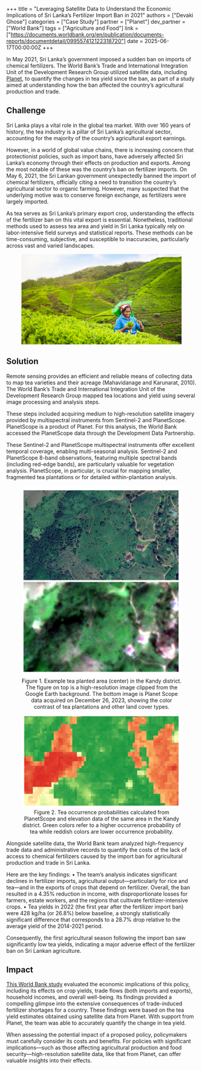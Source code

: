 +++
title = "Leveraging Satellite Data to Understand the Economic Implications of Sri Lanka’s Fertilizer Import Ban in 2021"
authors = ["Devaki Ghose"]
categories = ["Case Study"]
partner = ["Planet"]
dev_partner = ["World Bank"]
tags = ["Agriculture and Food"]
link = ["https://documents.worldbank.org/en/publication/documents-reports/documentdetail/099557412122318720"]
date = 2025-06-17T00:00:00Z
+++

In May 2021, Sri Lanka’s government imposed a sudden ban on imports of chemical fertilizers. The World Bank’s Trade and International Integration Unit of the Development Research Group utilized satellite data, including [Planet](https://www.planet.com), to quantify the changes in tea yield since the ban, as part of a study aimed at understanding how the ban affected the country’s agricultural production and trade.

## Challenge

Sri Lanka plays a vital role in the global tea market. With over 160 years of history, the tea industry is a pillar of Sri Lanka’s agricultural sector, accounting for the majority of the country’s agricultural export earnings.

However, in a world of global value chains, there is increasing concern that protectionist policies, such as import bans, have adversely affected Sri Lanka’s economy through their effects on production and exports. Among the most notable of these was the country’s ban on fertilizer imports. On May 6, 2021, the Sri Lankan government unexpectedly banned the import of chemical fertilizers, officially citing a need to transition the country’s agricultural sector to organic farming. However, many suspected that the underlying motive was to conserve foreign exchange, as fertilizers were largely imported.

As tea serves as Sri Lanka’s primary export crop, understanding the effects of the fertilizer ban on this vital export is essential. Nonetheless, traditional methods used to assess tea area and yield in Sri Lanka typically rely on labor-intensive field surveys and statistical reports. These methods can be time-consuming, subjective, and susceptible to inaccuracies, particularly across vast and varied landscapes.


<figure align="center">
    <img src="leveraging-satellite-data-to-understand-the-economic-implications-of-sri-lanka-fertilizer-import-ban-in-2021_thumbnail.png" width="500">
</figure>


## Solution

Remote sensing provides an efficient and reliable means of collecting data to map tea varieties and their acreage (Mahavidanage and Karunarat, 2010). The World Bank’s Trade and International Integration Unit of the Development Research Group mapped tea locations and yield using several image processing and analysis steps.  

These steps included acquiring medium to high-resolution satellite imagery provided by multispectral instruments from Sentinel-2 and PlanetScope. PlanetScope is a product of Planet. For this analysis, the World Bank accessed the PlanetScope data through the Development Data Partnership.

These Sentinel-2 and PlanetScope multispectral instruments offer excellent temporal coverage, enabling multi-seasonal analysis. Sentinel-2 and PlanetScope 8-band observations, featuring multiple spectral bands (including red-edge bands), are particularly valuable for vegetation analysis. PlanetScope, in particular, is crucial for mapping smaller, fragmented tea plantations or for detailed within-plantation analysis.


<figure align="centre">
    <img src="leveraging-satellite-data-to-understand-the-economic-implications-of-sri-lanka-fertilizer-import-ban-in-2021_figure1.png"
    <figcaption>
        <center>
Figure 1. Example tea planted area (center) in the Kandy district. The figure on top is a high-resolution image clipped from the Google Earth background. The bottom image is Planet Scope data acquired on December 26, 2023, showing the color contrast of tea plantations and other land cover types.
  </center>
    </figcaption>
</figure>


<figure align="centre">
    <img src="leveraging-satellite-data-to-understand-the-economic-implications-of-sri-lanka-fertilizer-import-ban-in-2021_figure2.png"
    <figcaption>
        <center>
Figure 2. Tea occurrence probabilities calculated from PlanetScope and elevation data of the same area in the Kandy district. Green colors refer to a higher occurrence probability of tea while reddish colors are lower occurrence probability.
  </center>
    </figcaption>
</figure>


Alongside satellite data, the World Bank team analyzed high-frequency trade data and administrative records to quantify the costs of the lack of access to chemical fertilizers caused by the import ban for agricultural production and trade in Sri Lanka.

Here are the key findings:
•	The team’s analysis indicates significant declines in fertilizer imports, agricultural output—particularly for rice and tea—and in the exports of crops that depend on fertilizer. Overall, the ban resulted in a 4.35% reduction in income, with disproportionate losses for farmers, estate workers, and the regions that cultivate fertilizer-intensive crops. 
•	Tea yields in 2022 (the first year after the fertilizer import ban) were 428 kg/ha (or 26.8%) below baseline, a strongly statistically significant difference that corresponds to a 28.7% drop relative to the average yield of the 2014-2021 period.

Consequently, the first agricultural season following the import ban saw significantly low tea yields, indicating a major adverse effect of the fertilizer ban on Sri Lankan agriculture.


## Impact

[This World Bank study](https://documents.worldbank.org/en/publication/documents-reports/documentdetail/099557412122318720) evaluated the economic implications of this policy, including its effects on crop yields, trade flows (both imports and exports), household incomes, and overall well-being. Its findings provided a compelling glimpse into the extensive consequences of trade-induced fertilizer shortages for a country. These findings were based on the tea yield estimates obtained using satellite data from Planet. With support from Planet, the team was able to accurately quantify the change in tea yield.

When assessing the potential impact of a proposed policy, policymakers must carefully consider its costs and benefits. For policies with significant implications—such as those affecting agricultural production and food security—high-resolution satellite data, like that from Planet, can offer valuable insights into their effects.



